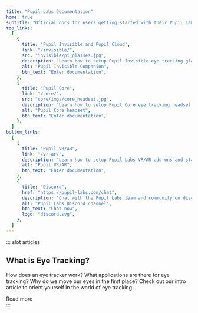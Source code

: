 ```yaml
---
title: "Pupil Labs Documentation"
home: true
subtitle: "Official docs for users getting started with their Pupil Labs eye tracking glasses and for developers working on eye tracking applications and integrations."
top_links:
  [
    {
      title: "Pupil Invisible and Pupil Cloud",
      link: "/invisible/",
      src: "invisible/pi_glasses.jpg",
      description: "Learn how to setup Pupil Invisible eye tracking glasses and collect real world data. Connect to Pupil Cloud, manage your data, analyze, and take your research to the next level.",
      alt: "Pupil Invisible Companion",
      btn_text: "Enter documentation",
    },
    {
      title: "Pupil Core",
      link: "/core/",
      src: "core/imgs/core_headset.jpg",
      description: "Learn how to setup Pupil Core eye tracking headset and collect data with Pupil Capture. Use Pupil Player to explore your data in greater detail.",
      alt: "Pupil Core headset",
      btn_text: "Enter documentation",
    },
  ]
bottom_links:
  [
    {
      title: "Pupil VR/AR",
      link: "/vr-ar/",
      description: "Learn how to setup Pupil Labs VR/AR add-ons and start developing your VR/AR research, applications, and integrations.",
      alt: "Pupil VR/AR",
      btn_text: "Enter documentation",
    },
    {
      title: "Discord",
      href: "https://pupil-labs.com/chat",
      description: "Chat with the Pupil Labs team and community on discord.",
      alt: "Pupil Labs Discord channel",
      btn_text: "Chat now",
      logo: "discord.svg",
    },
  ]
---
```


::: slot articles

## What is Eye Tracking?

How does an eye tracker work? What applications are there for eye tracking? Why do we move our eyes in the first place? Check out our intro article to orient yourself in the world of eye tracking. 

<div>
  <v-btn round dark to="https://pupil-labs.com/blog/news/what-is-eye-tracking/" class="bg-link-blue ma-0 elevation-0"> Read more</v-btn>
</div>
:::
